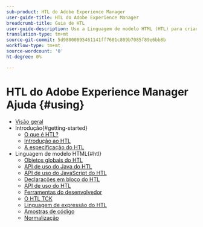 ```yaml
---
sub-product: HTL do Adobe Experience Manager
user-guide-title: HTL do Adobe Experience Manager
breadcrumb-title: Guia de HTL
user-guide-description: Use a Linguagem de modelo HTML (HTL) para criar uma estrutura da Web de nível corporativo.
translation-type: tm+mt
source-git-commit: 5d98000895461141ff7601c809b7085f89e6bb8b
workflow-type: tm+mt
source-wordcount: '0'
ht-degree: 0%

---
```



# HTL do Adobe Experience Manager Ajuda {#using}

+ [Visão geral](overview.md)
+ Introdução{#getting-started}
   + [O que é HTL?](update.md)
   + [Introdução ao HTL](getting-started.md)
   + [A especificação do HTL](htl-specification.md)
+ Linguagem de modelo HTML{#htl}
   + [Objetos globais do HTL](global-objects.md)
   + [API de uso do Java do HTL](use-api-java.md)
   + [API de uso do JavaScript do HTL](use-api-javascript.md)
   + [Declarações em bloco do HTL](block-statements.md)
   + [API de uso do HTL](use-api.md)
   + [Ferramentas do desenvolvedor](dev-tools.md)
   + [O HTL TCK](htl-tck.md)
   + [Linguagem de expressão do HTL](expression-language.md)
   + [Amostras de código](code-samples.md)
   + [Normalização](standardization.md)